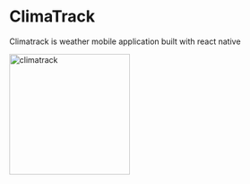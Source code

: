 # ClimaTrack
Climatrack is weather mobile application built with react native


<img width="215" alt="climatrack" src="https://user-images.githubusercontent.com/75835662/226615754-807f30a7-d7b6-4176-adac-3cec9d151a2c.png">
